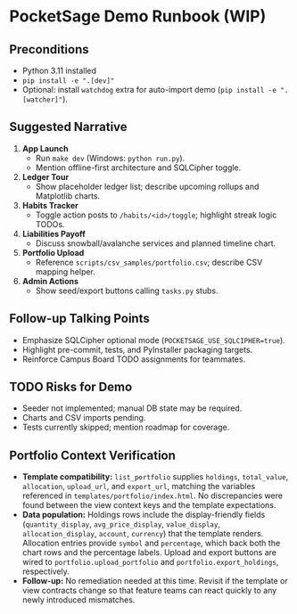# PocketSage Demo Runbook (WIP)

## Preconditions
- Python 3.11 installed
- `pip install -e ".[dev]"`
- Optional: install `watchdog` extra for auto-import demo (`pip install -e ".[watcher]"`).

## Suggested Narrative
1. **App Launch**
   - Run `make dev` (Windows: `python run.py`).
   - Mention offline-first architecture and SQLCipher toggle.
2. **Ledger Tour**
   - Show placeholder ledger list; describe upcoming rollups and Matplotlib charts.
3. **Habits Tracker**
   - Toggle action posts to `/habits/<id>/toggle`; highlight streak logic TODOs.
4. **Liabilities Payoff**
   - Discuss snowball/avalanche services and planned timeline chart.
5. **Portfolio Upload**
   - Reference `scripts/csv_samples/portfolio.csv`; describe CSV mapping helper.
6. **Admin Actions**
   - Show seed/export buttons calling `tasks.py` stubs.

## Follow-up Talking Points
- Emphasize SQLCipher optional mode (`POCKETSAGE_USE_SQLCIPHER=true`).
- Highlight pre-commit, tests, and PyInstaller packaging targets.
- Reinforce Campus Board TODO assignments for teammates.

## TODO Risks for Demo
- Seeder not implemented; manual DB state may be required.
- Charts and CSV imports pending.
- Tests currently skipped; mention roadmap for coverage.

## Portfolio Context Verification
- **Template compatibility:** `list_portfolio` supplies `holdings`, `total_value`, `allocation`, `upload_url`, and `export_url`, matching the variables referenced in `templates/portfolio/index.html`. No discrepancies were found between the view context keys and the template expectations.
- **Data population:** Holdings rows include the display-friendly fields (`quantity_display`, `avg_price_display`, `value_display`, `allocation_display`, `account`, `currency`) that the template renders. Allocation entries provide `symbol` and `percentage`, which back both the chart rows and the percentage labels. Upload and export buttons are wired to `portfolio.upload_portfolio` and `portfolio.export_holdings`, respectively.
- **Follow-up:** No remediation needed at this time. Revisit if the template or view contracts change so that feature teams can react quickly to any newly introduced mismatches.

